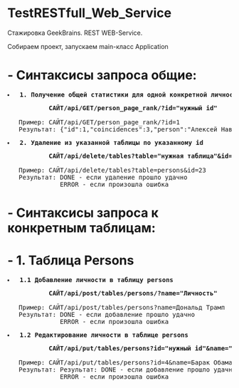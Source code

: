 # TestRESTfull_Web_Service
Стажировка GeekBrains. REST WEB-Service.

Собираем проект, запускаем main-класс Application

# - Синтаксисы запроса общие:
<pre><b><li> 1. Получение общей статистики для одной конкретной личности по id из таблицы persons</li></b></pre>
<pre><b>           САЙТ/api/GET/person_page_rank/?id="нужный id"</b>

   Пример: САЙТ/api/GET/person_page_rank/?id=1
   Результат: {"id":1,"coincidences":3,"person":"Алексей Навальный"}
</pre>
<pre><b><li> 2. Удаление из указанной таблицы по указанному id</li></b></pre>
<pre><b>           САЙТ/api/delete/tables?table="нужная таблица"&id="нужное id"</b>

   Пример: САЙТ/api/delete/tables?table=persons&id=23
   Результат: DONE - если удаление прошло удачно
              ERROR - если произошла ошибка</pre>

# - Синтаксисы запроса к конкретным таблицам:
# -             1. Таблица Persons
<pre><b><li> 1.1 Добавление личности в таблицу persons</li></b></pre>
<pre><b>           САЙТ/api/post/tables/persons/?name="Личность"</b>

   Пример: САЙТ/api/post/tables/persons?name=Дональд Трамп
   Результат: DONE - если добавление прошло удачно
              ERROR - если произошла ошибка</pre>
              
<pre><b><li> 1.2 Редактирование личности в таблице persons</li></b></pre>
<pre><b>           САЙТ/api/put/tables/persons?id="нужный id"&name="Новое имя"</b>

   Пример: САЙТ/api/put/tables/persons?id=4&name=Барак Обама
   Результат: Результат: DONE - если добавление прошло удачно
              ERROR - если произошла ошибка</pre>


